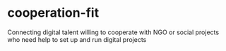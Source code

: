 # cooperation-fit
Connecting digital talent willing to cooperate with NGO or social projects who need help to set up and run digital projects
